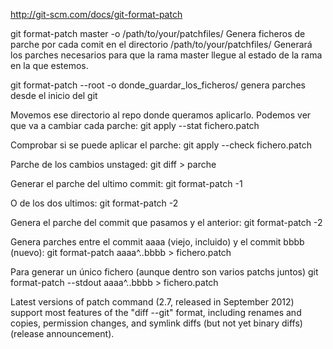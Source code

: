 http://git-scm.com/docs/git-format-patch

git format-patch master -o /path/to/your/patchfiles/
  Genera ficheros de parche por cada comit en el directorio /path/to/your/patchfiles/
  Generará los parches necesarios para que la rama master llegue al estado de la rama en la que estemos.

git format-patch --root -o donde_guardar_los_ficheros/
  genera parches desde el inicio del git


Movemos ese directorio al repo donde queramos aplicarlo.
Podemos ver que va a cambiar cada parche:
git apply --stat fichero.patch

Comprobar si se puede aplicar el parche:
git apply --check fichero.patch

Parche de los cambios unstaged:
git diff > parche

Generar el parche del ultimo commit:
git format-patch -1

O de los dos ultimos:
git format-patch -2

Genera el parche del commit que pasamos y el anterior:
git format-patch -2 <sha1>

Genera parches entre el commit aaaa (viejo, incluido) y el commit bbbb (nuevo):
git format-patch aaaa^..bbbb > fichero.patch

Para generar un único fichero (aunque dentro son varios patchs juntos)
git format-patch --stdout aaaa^..bbbb > fichero.patch


Latest versions of patch command (2.7, released in September 2012) support most features of the "diff --git" format, including renames and copies, permission changes, and symlink diffs (but not yet binary diffs) (release announcement).
